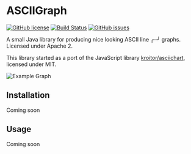 # ASCIIGraph

[![GitHub license](https://img.shields.io/badge/license-Apache%202-blue.svg)](https://raw.githubusercontent.com/mitchtalmadge/asciigraph/master/LICENSE)
[![Build Status](https://travis-ci.org/MitchTalmadge/ASCIIGraph.svg?branch=master)](https://travis-ci.org/MitchTalmadge/ASCIIGraph)
[![GitHub issues](https://img.shields.io/github/issues/mitchtalmadge/asciigraph.svg)](https://github.com/mitchtalmadge/asciigraph/issues)

A small Java library for producing nice looking ASCII line ╭┈╯ graphs. Licensed under Apache 2.

This library started as a port of the JavaScript library [kroitor/asciichart](https://github.com/kroitor/asciichart), licensed under MIT.

![Example Graph](http://i.imgur.com/uiyYMfP.png) 

## Installation

Coming soon

## Usage

Coming soon